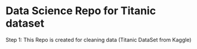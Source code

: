 # Data Science Repo for Titanic dataset
Step 1: This Repo is created for cleaning data (Titanic DataSet from Kaggle)
